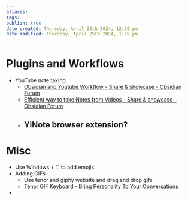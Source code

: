 ```yaml
---
aliases: 
tags: 
publish: true
date created: Thursday, April 25th 2024, 12:29 pm
date modified: Thursday, April 25th 2024, 1:35 pm
---
```

# Plugins and Workflows
- YouTube note taking
	- [Obsidian and Youtube Workflow - Share & showcase - Obsidian Forum](https://forum.obsidian.md/t/obsidian-and-youtube-workflow/33641) 
	- [Efficient way to take Notes from Videos - Share & showcase - Obsidian Forum](https://forum.obsidian.md/t/efficient-way-to-take-notes-from-videos/57212) 
	- YiNote browser extension?
		- 
# Misc
- Use Windows + '.' to add emojis
- Adding GIFs
	- Use tenor and giphy website and drag and drop gifs
	- [Tenor GIF Keyboard - Bring Personality To Your Conversations](https://tenor.com/) 
- 